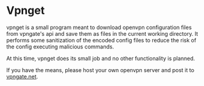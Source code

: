 # Vpnget

vpnget is a small program meant to download openvpn configuration files from vpngate's api and save them as files in the current working directory. It performs some sanitization of the encoded config files to reduce the risk of the config executing malicious commands.

At this time, vpnget does its small job and no other functionality is planned.

If you have the means, please host your own openvpn server and post it to [vpngate.net](https://vpngate.net/en/). 